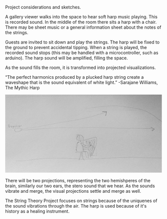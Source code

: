 Project considerations and sketches.

A gallery viewer walks into the space to hear soft harp music playing.  This is recorded sound.  In the middle of the room there sits a harp with a chair.  There may be sheet music or a general information sheet about the notes of the strings.

Guests are invited to sit down and play the strings.  The harp will be fixed to the ground to prevent accidental tipping.  When a string is played, the recorded sound stops (this may be handled with a microcontroller, such as arduino).  The harp sound will be amplified, filling the space.  

As the sound fills the room, it is transformed into projected visualizations.  

“The perfect harmonics produced by a plucked harp string create a waveshape that is the sound equivalent of white light.”  -Sarajane Williams, The Mythic Harp

![sketch](/project_images/string_theory_sketch1.jpg?raw=true "Project Sketch")


There will be two projections, representing the two hemishperes of the brain, similarly our two ears, the stero sound that we hear.  As the sounds vibrate and merge, the visual projections settle and merge as well.


The String Theory Project focuses on strings because of the uniquenes of the sound vibrations through the air.  The harp is used because of it's history as a healing instrument.  
